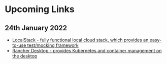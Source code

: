# Upcoming Links

## 24th January 2022

* [LocalStack - fully functional local cloud stack, which provides an easy-to-use test/mocking framework](https://localstack.cloud/)
* [Rancher Desktop - provides Kubernetes and container management on the desktop](https://rancherdesktop.io/)